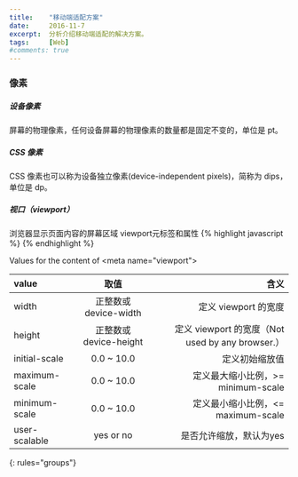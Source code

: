 ```yaml
---
title:    "移动端适配方案"
date:     2016-11-7
excerpt:  分析介绍移动端适配的解决方案。
tags:     [Web]
#comments: true
---
```

### 像素
##### 设备像素
屏幕的物理像素，任何设备屏幕的物理像素的数量都是固定不变的，单位是 pt。

##### CSS 像素
CSS 像素也可以称为设备独立像素(device-independent pixels)，简称为 dips，单位是 dp。

##### 视口（viewport）
浏览器显示页面内容的屏幕区域
viewport元标签和属性
{% highlight javascript %}
<meta name="viewport" content="width=device-width; initial-scale=1.0; maximum-scale=1.0; user-scalable=no;">
{% endhighlight %}

Values for the content of \<meta name="viewport"\>

| value | 取值 | 含义 |
|:--------|:-------:|--------:|
| width | 正整数或 device-width | 定义 viewport 的宽度 |
| height | 正整数或 device-height | 定义 viewport 的宽度（Not used by any browser.） |
| initial-scale | 0.0 ~ 10.0 | 定义初始缩放值 |
| maximum-scale | 0.0 ~ 10.0 | 定义最大缩小比例，>= minimum-scale |
| minimum-scale | 0.0 ~ 10.0 | 定义最小缩小比例，<= maximum-scale |
| user-scalable | yes or no  | 是否允许缩放，默认为yes |
{: rules="groups"}

